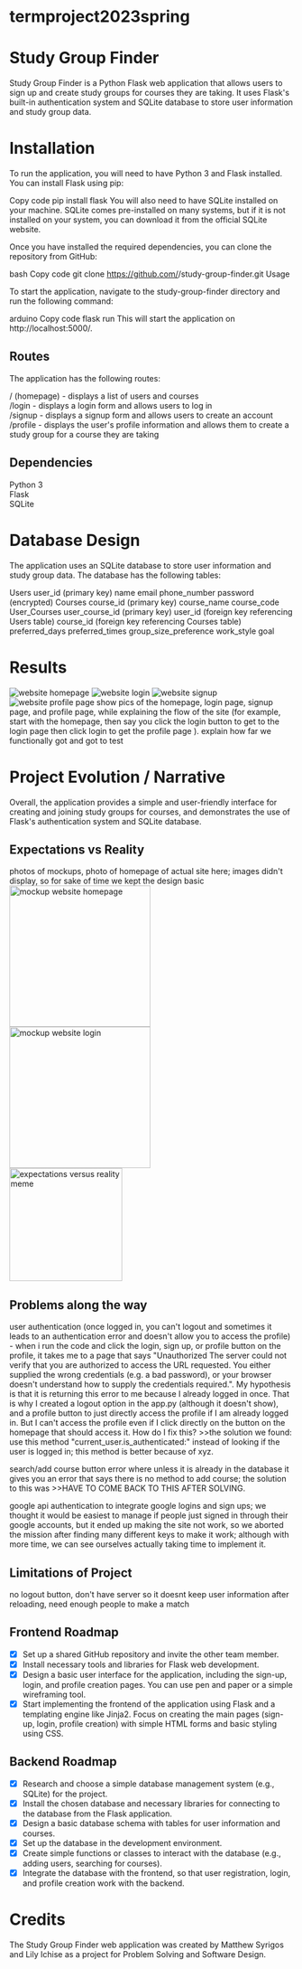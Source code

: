 # termproject2023spring

# Study Group Finder

Study Group Finder is a Python Flask web application that allows users to sign up and create study groups for courses they are taking. It uses Flask's built-in authentication system and SQLite database to store user information and study group data.

# Installation

To run the application, you will need to have Python 3 and Flask installed. You can install Flask using pip:

Copy code
pip install flask
You will also need to have SQLite installed on your machine. SQLite comes pre-installed on many systems, but if it is not installed on your system, you can download it from the official SQLite website.

Once you have installed the required dependencies, you can clone the repository from GitHub:

bash
Copy code
git clone https://github.com/<your-username>/study-group-finder.git
Usage

To start the application, navigate to the study-group-finder directory and run the following command:

arduino
Copy code
flask run
This will start the application on http://localhost:5000/.

## Routes
The application has the following routes:

/ (homepage) - displays a list of users and courses  
/login - displays a login form and allows users to log in  
/signup - displays a signup form and allows users to create an account  
/profile - displays the user's profile information and allows them to create a study group for a course they are taking  
 
## Dependencies
Python 3  
Flask  
SQLite  

# Database Design

The application uses an SQLite database to store user information and study group data. The database has the following tables:

Users
user_id (primary key)
name
email
phone_number
password (encrypted)
Courses
course_id (primary key)
course_name
course_code
User_Courses
user_course_id (primary key)
user_id (foreign key referencing Users table)
course_id (foreign key referencing Courses table)
preferred_days
preferred_times
group_size_preference
work_style
goal

# Results  
<img src="project_images/homepage.png" alt="website homepage" title="Website Homepage" style="max-width:75%;">
<img src="project_images/login.png" alt="website login" title="Website Login"> <img src="project_images/signup.png" alt="website signup" title="Website Signup">
<img src="project_images/profile.png" alt="website profile page" title="Website Profile Page" style="max-width:75%;">
show pics of the homepage, login page, signup page, and profile page, while explaining the flow of the site (for example, start with the homepage, then say you click the login button to get to the login page <show login page> then click login to get the profile page <show profile page>). explain how far we functionally got and got to test
  
# Project Evolution / Narrative    
Overall, the application provides a simple and user-friendly interface for creating and joining study groups for courses, and demonstrates the use of Flask's authentication system and SQLite database.  
  
## Expectations vs Reality  
photos of mockups, photo of homepage of actual site here; images didn't display, so for sake of time we kept the design basic  
<img src="project_images/studymainpage.png" alt="mockup website homepage" title="Mockup Website Homepage" height="250" style="display:flex;justify-content:center;">
<img src="project_images/studyloginpage.png" alt="mockup website login" title="Mockup Website Login" height="250" style="display:flex;justify-content:center;">
<img src="project_images/expectationsvsreality.png" alt="expectations versus reality meme" title="Project Expectations vs Reality" height="200" style="display:flex;justify-content:center;"> 
  
## Problems along the way  
user authentication (once logged in, you can't logout and sometimes it leads to an authentication error and doesn't allow you to access the profile) - when i run the code and click the login, sign up, or profile button on the profile, it takes me to a page that says "Unauthorized
The server could not verify that you are authorized to access the URL requested. You either supplied the wrong credentials (e.g. a bad password), or your browser doesn't understand how to supply the credentials required.". My hypothesis is that it is returning this error to me because I already logged in once. That is why I created a logout option in the app.py (although it doesn't show), and a profile button to just directly access the profile if I am already logged in. But I can't access the profile even if I click directly on the button on the homepage that should access it. How do I fix this? >>the solution we found: use this method "current_user.is_authenticated:" instead of looking if the user is logged in; this method is better because of xyz.  
  
search/add course button error where unless it is already in the database it gives you an error that says there is no method to add course; the solution to this was >>HAVE TO COME BACK TO THIS AFTER SOLVING. 
  
google api authentication to integrate google logins and sign ups; we thought it would be easiest to manage if people just signed in through their google accounts, but it ended up making the site not work, so we aborted the mission after finding many different keys to make it work; although with more time, we can see ourselves actually taking time to implement it.  
  
## Limitations of Project  
no logout button, don't have server so it doesnt keep user information after reloading, need enough people to make a match
   
## Frontend Roadmap
- [x] Set up a shared GitHub repository and invite the other team member.
- [x] Install necessary tools and libraries for Flask web development.
- [x] Design a basic user interface for the application, including the sign-up, login, and profile creation pages. You can use pen and paper or a simple wireframing tool.
- [x] Start implementing the frontend of the application using Flask and a templating engine like Jinja2. Focus on creating the main pages (sign-up, login, profile creation) with simple HTML forms and basic styling using CSS.
  
## Backend Roadmap
- [x] Research and choose a simple database management system (e.g., SQLite) for the project.
- [x] Install the chosen database and necessary libraries for connecting to the database from the Flask application.
- [x] Design a basic database schema with tables for user information and courses.
- [x] Set up the database in the development environment.
- [x] Create simple functions or classes to interact with the database (e.g., adding users, searching for courses).
- [x] Integrate the database with the frontend, so that user registration, login, and profile creation work with the backend.

# Credits

The Study Group Finder web application was created by Matthew Syrigos and Lily Ichise as a project for Problem Solving and Software Design.
